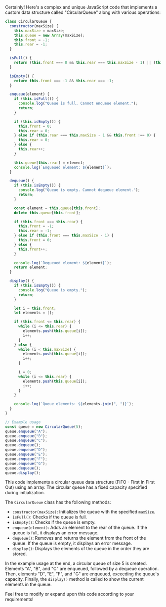 Certainly! Here's a complex and unique JavaScript code that implements a custom data structure called "CircularQueue" along with various operations:

```javascript
class CircularQueue {
  constructor(maxSize) {
    this.maxSize = maxSize;
    this.queue = new Array(maxSize);
    this.front = -1;
    this.rear = -1;
  }

  isFull() {
    return (this.front === 0 && this.rear === this.maxSize - 1) || (this.rear === this.front - 1);
  }

  isEmpty() {
    return this.front === -1 && this.rear === -1;
  }

  enqueue(element) {
    if (this.isFull()) {
      console.log("Queue is full. Cannot enqueue element.");
      return;
    }

    if (this.isEmpty()) {
      this.front = 0;
      this.rear = 0;
    } else if (this.rear === this.maxSize - 1 && this.front !== 0) {
      this.rear = 0;
    } else {
      this.rear++;
    }

    this.queue[this.rear] = element;
    console.log(`Enqueued element: ${element}`);
  }

  dequeue() {
    if (this.isEmpty()) {
      console.log("Queue is empty. Cannot dequeue element.");
      return;
    }

    const element = this.queue[this.front];
    delete this.queue[this.front];

    if (this.front === this.rear) {
      this.front = -1;
      this.rear = -1;
    } else if (this.front === this.maxSize - 1) {
      this.front = 0;
    } else {
      this.front++;
    }

    console.log(`Dequeued element: ${element}`);
    return element;
  }

  display() {
    if (this.isEmpty()) {
      console.log("Queue is empty.");
      return;
    }

    let i = this.front;
    let elements = [];

    if (this.front <= this.rear) {
      while (i <= this.rear) {
        elements.push(this.queue[i]);
        i++;
      }
    } else {
      while (i < this.maxSize) {
        elements.push(this.queue[i]);
        i++;
      }

      i = 0;
      while (i <= this.rear) {
        elements.push(this.queue[i]);
        i++;
      }
    }

    console.log(`Queue elements: ${elements.join(", ")}`);
  }
}

// Example usage
const queue = new CircularQueue(5);
queue.enqueue("A");
queue.enqueue("B");
queue.enqueue("C");
queue.dequeue();
queue.enqueue("D");
queue.enqueue("E");
queue.enqueue("F");
queue.enqueue("G");
queue.dequeue();
queue.display();
```

This code implements a circular queue data structure (FIFO - First In First Out) using an array. The circular queue has a fixed capacity specified during initialization.

The `CircularQueue` class has the following methods:

- `constructor(maxSize)`: Initializes the queue with the specified `maxSize`.
- `isFull()`: Checks if the queue is full.
- `isEmpty()`: Checks if the queue is empty.
- `enqueue(element)`: Adds an element to the rear of the queue. If the queue is full, it displays an error message.
- `dequeue()`: Removes and returns the element from the front of the queue. If the queue is empty, it displays an error message.
- `display()`: Displays the elements of the queue in the order they are stored.

In the example usage at the end, a circular queue of size 5 is created. Elements "A", "B", and "C" are enqueued, followed by a dequeue operation. Then, elements "D", "E", "F", and "G" are enqueued, exceeding the queue's capacity. Finally, the `display()` method is called to show the current elements in the queue.

Feel free to modify or expand upon this code according to your requirements!